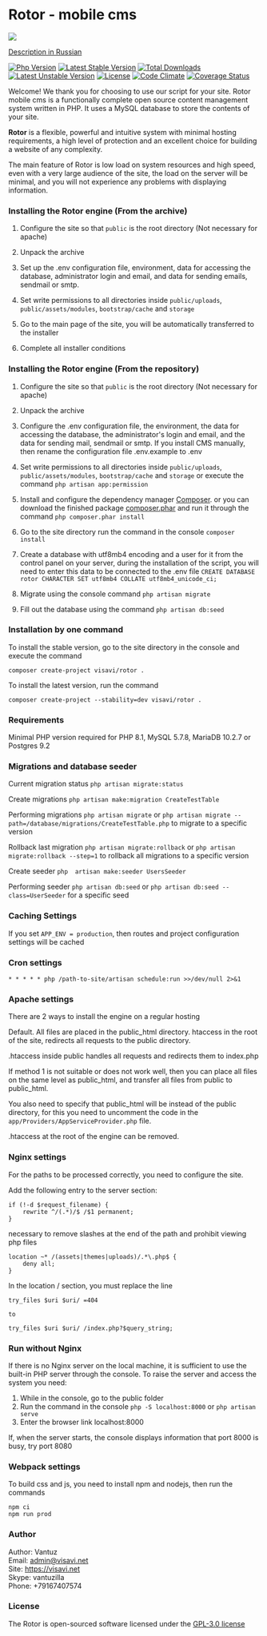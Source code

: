 Rotor - mobile cms
=========

![](/public/assets/img/images/logo.png)  

[Description in Russian](https://github.com/visavi/rotor/blob/master/readme_ru.md)

[![Php Version](https://img.shields.io/packagist/php-v/visavi/rotor)](https://php.net)
[![Latest Stable Version](https://poser.pugx.org/visavi/rotor/v/stable)](https://packagist.org/packages/visavi/rotor)
[![Total Downloads](https://poser.pugx.org/visavi/rotor/downloads)](https://packagist.org/packages/visavi/rotor)
[![Latest Unstable Version](https://poser.pugx.org/visavi/rotor/v/unstable)](https://packagist.org/packages/visavi/rotor)
[![License](https://poser.pugx.org/visavi/rotor/license)](https://packagist.org/packages/visavi/rotor)
[![Code Climate](https://codeclimate.com/github/visavi/rotor/badges/gpa.svg)](https://codeclimate.com/github/visavi/rotor)
[![Coverage Status](https://coveralls.io/repos/github/visavi/rotor/badge.svg?branch=master)](https://coveralls.io/github/visavi/rotor?branch=master)

Welcome!
We thank you for choosing to use our script for your site. Rotor mobile cms is a functionally complete open source content management system written in PHP. It uses a MySQL database to store the contents of your site.

**Rotor** is a flexible, powerful and intuitive system with minimal hosting requirements, a high level of protection and an excellent choice for building a website of any complexity.

The main feature of Rotor is low load on system resources and high speed, even with a very large audience of the site, the load on the server will be minimal, and you will not experience any problems with displaying information.

### Installing the Rotor engine (From the archive)

1. Configure the site so that `public` is the root directory (Not necessary for apache)

2. Unpack the archive

3. Set up the .env configuration file, environment, data for accessing the database, administrator login and email, and data for sending emails, sendmail or smtp.

4. Set write permissions to all directories inside `public/uploads`, `public/assets/modules`, `bootstrap/cache` and `storage`

5. Go to the main page of the site, you will be automatically transferred to the installer

6. Complete all installer conditions

### Installing the Rotor engine (From the repository)

1. Configure the site so that `public` is the root directory (Not necessary for apache)

2. Unpack the archive

3. Configure the .env configuration file, the environment, the data for accessing the database, the administrator's login and email, and the data for sending mail, sendmail or smtp. If you install CMS manually, then rename the configuration file .env.example to .env

4. Set write permissions to all directories inside `public/uploads`, `public/assets/modules`, `bootstrap/cache` and `storage` or execute the command `php artisan app:permission`

5. Install and configure the dependency manager [Composer](https://getcomposer.org).
   or you can download the finished package
    [composer.phar](https://getcomposer.org/composer.phar)
    and run it through the command
   `php composer.phar install`

6. Go to the site directory run the command in the console `composer install`

7. Create a database with utf8mb4 encoding and a user for it from the control panel on your server, during the installation of the script, you will need to enter this data to be connected to the .env file
`CREATE DATABASE rotor CHARACTER SET utf8mb4 COLLATE utf8mb4_unicode_ci;`  
   
8. Migrate using the console command `php artisan migrate`

9. Fill out the database using the command `php artisan db:seed`

### Installation by one command
To install the stable version, go to the site directory in the console and execute the command
```
composer create-project visavi/rotor .
```

To install the latest version, run the command
```
composer create-project --stability=dev visavi/rotor .
```

### Requirements

Minimal PHP version required for PHP 8.1, MySQL 5.7.8, MariaDB 10.2.7 or Postgres 9.2

### Migrations and database seeder

Current migration status `php artisan migrate:status`

Create migrations `php artisan make:migration CreateTestTable`

Performing migrations `php artisan migrate` or `php artisan migrate --path=/database/migrations/CreateTestTable.php` to migrate to a specific version

Rollback last migration `php artisan migrate:rollback` or `php artisan migrate:rollback --step=1` to rollback all migrations to a specific version

Create seeder `php 
artisan make:seeder UsersSeeder`

Performing seeder `php artisan db:seed` or `php artisan db:seed --class=UserSeeder` for a specific seed

### Caching Settings

If you set `APP_ENV = production`, then routes and project configuration settings will be cached

### Cron settings

```
* * * * * php /path-to-site/artisan schedule:run >>/dev/null 2>&1
```

### Apache settings

There are 2 ways to install the engine on a regular hosting

Default. All files are placed in the public_html directory. htaccess in the root of the site, redirects all requests to the public directory.

.htaccess inside public handles all requests and redirects them to index.php

If method 1 is not suitable or does not work well, then you can place all files on the same level as public_html, and transfer all files from public to public_html.

You also need to specify that public_html will be instead of the public directory, for this you need to uncomment the code in the `app/Providers/AppServiceProvider.php` file.

.htaccess at the root of the engine can be removed.

### Nginx settings

For the paths to be processed correctly, you need to configure the site.

Add the following entry to the server section:

```
if (!-d $request_filename) {
    rewrite ^/(.*)/$ /$1 permanent;
}

```
necessary to remove slashes at the end of the path and prohibit viewing php files

```
location ~* /(assets|themes|uploads)/.*\.php$ {
    deny all;
}
```
In the location / section, you must replace the line

```
try_files $uri $uri/ =404

to

try_files $uri $uri/ /index.php?$query_string;
```

### Run without Nginx

If there is no Nginx server on the local machine, it is sufficient to use the built-in PHP server through the console. To raise the server and access the system you need:

1. While in the console, go to the public folder
2. Run the command in the console `php -S localhost:8000` or `php artisan serve`
3. Enter the browser link localhost:8000

If, when the server starts, the console displays information that port 8000 is busy, try port 8080

### Webpack settings

To build css and js, you need to install npm and nodejs, then run the commands
```
npm ci
npm run prod
```

### Author
Author: Vantuz  
Email: admin@visavi.net  
Site: https://visavi.net  
Skype: vantuzilla  
Phone: +79167407574  

### License

The Rotor is open-sourced software licensed under the [GPL-3.0 license](http://opensource.org/licenses/GPL-3.0)
